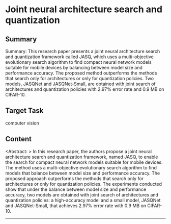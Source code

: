 # Joint neural architecture search and quantization

## Summary

Summary: This research paper presents a joint neural architecture search and quantization framework called JASQ, which uses a multi-objective evolutionary search algorithm to find compact neural network models suitable for mobile devices by balancing between model size and performance accuracy. The proposed method outperforms the methods that search only for architectures or only for quantization policies. Two models, JASQNet and JASQNet-Small, are obtained with joint search of architectures and quantization policies with 2.97% error rate and 0.9 MB on CIFAR-10.


## Target Task

computer vision

## Content

<Abstract: >
In this research paper, the authors propose a joint neural architecture search and quantization framework, named JASQ, to enable the search for compact neural network models suitable for mobile devices. The method uses a multi-objective evolutionary search algorithm to find models that balance between model size and performance accuracy. The proposed approach outperforms the methods that search only for architectures or only for quantization policies. The experiments conducted show that under the balance between model size and performance accuracy, two models are obtained with joint search of architectures and quantization policies: a high-accuracy model and a small model, JASQNet and JASQNet-Small, that achieves 2.97% error rate with 0.9 MB on CIFAR-10.



---

